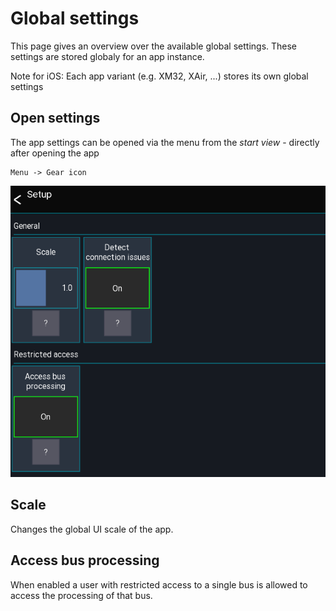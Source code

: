 # Global settings
This page gives an overview over the available global settings.
These settings are stored globaly for an app instance.

Note for iOS: Each app variant (e.g. XM32, XAir, ...) stores its own global settings

## Open settings
The app settings can be opened via the menu from the *start view* - directly after opening the app
```
Menu -> Gear icon
```

![Settings-Manager](img/global-settings.png)

## Scale
Changes the global UI scale of the app.

## Access bus processing
When enabled a user with restricted access to a single bus is allowed to access the processing of that bus.